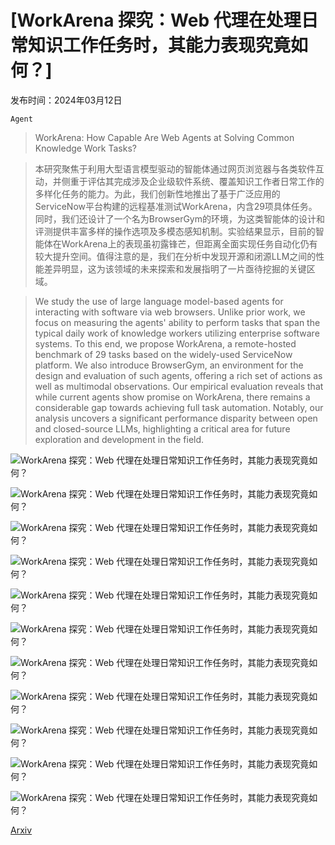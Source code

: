 # [WorkArena 探究：Web 代理在处理日常知识工作任务时，其能力表现究竟如何？]

发布时间：2024年03月12日

`Agent`

> WorkArena: How Capable Are Web Agents at Solving Common Knowledge Work Tasks?

> 本研究聚焦于利用大型语言模型驱动的智能体通过网页浏览器与各类软件互动，并侧重于评估其完成涉及企业级软件系统、覆盖知识工作者日常工作的多样化任务的能力。为此，我们创新性地推出了基于广泛应用的ServiceNow平台构建的远程基准测试WorkArena，内含29项具体任务。同时，我们还设计了一个名为BrowserGym的环境，为这类智能体的设计和评测提供丰富多样的操作选项及多模态感知机制。实验结果显示，目前的智能体在WorkArena上的表现虽初露锋芒，但距离全面实现任务自动化仍有较大提升空间。值得注意的是，我们在分析中发现开源和闭源LLM之间的性能差异明显，这为该领域的未来探索和发展指明了一片亟待挖掘的关键区域。

> We study the use of large language model-based agents for interacting with software via web browsers. Unlike prior work, we focus on measuring the agents' ability to perform tasks that span the typical daily work of knowledge workers utilizing enterprise software systems. To this end, we propose WorkArena, a remote-hosted benchmark of 29 tasks based on the widely-used ServiceNow platform. We also introduce BrowserGym, an environment for the design and evaluation of such agents, offering a rich set of actions as well as multimodal observations. Our empirical evaluation reveals that while current agents show promise on WorkArena, there remains a considerable gap towards achieving full task automation. Notably, our analysis uncovers a significant performance disparity between open and closed-source LLMs, highlighting a critical area for future exploration and development in the field.

![WorkArena 探究：Web 代理在处理日常知识工作任务时，其能力表现究竟如何？](../../../paper_images/2403.07718/snowoverview.jpg)

![WorkArena 探究：Web 代理在处理日常知识工作任务时，其能力表现究竟如何？](../../../paper_images/2403.07718/x1.png)

![WorkArena 探究：Web 代理在处理日常知识工作任务时，其能力表现究竟如何？](../../../paper_images/2403.07718/x2.png)

![WorkArena 探究：Web 代理在处理日常知识工作任务时，其能力表现究竟如何？](../../../paper_images/2403.07718/x3.png)

![WorkArena 探究：Web 代理在处理日常知识工作任务时，其能力表现究竟如何？](../../../paper_images/2403.07718/x4.png)

![WorkArena 探究：Web 代理在处理日常知识工作任务时，其能力表现究竟如何？](../../../paper_images/2403.07718/x5.png)

![WorkArena 探究：Web 代理在处理日常知识工作任务时，其能力表现究竟如何？](../../../paper_images/2403.07718/x6.png)

![WorkArena 探究：Web 代理在处理日常知识工作任务时，其能力表现究竟如何？](../../../paper_images/2403.07718/x7.png)

![WorkArena 探究：Web 代理在处理日常知识工作任务时，其能力表现究竟如何？](../../../paper_images/2403.07718/x8.png)

![WorkArena 探究：Web 代理在处理日常知识工作任务时，其能力表现究竟如何？](../../../paper_images/2403.07718/x9.png)

![WorkArena 探究：Web 代理在处理日常知识工作任务时，其能力表现究竟如何？](../../../paper_images/2403.07718/x10.png)

[Arxiv](https://arxiv.org/abs/2403.07718)